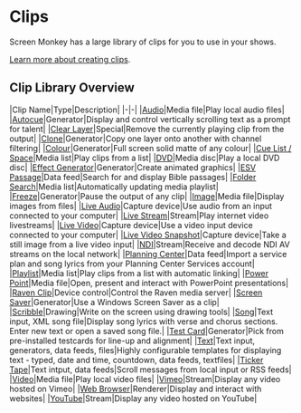 # Clips

Screen Monkey has a large library of clips for you to use in your shows. 

[Learn more about creating clips](../CreatingClips.md).

## Clip Library Overview
|Clip Name|Type|Description|
|-|-|
|[Audio](AudioClip.md)|Media file|Play local audio files|
|[Autocue](autocue.md)|Generator|Display and control vertically scrolling text as a prompt for talent|
|[Clear Layer](ClearLayerClip.md)|Special|Remove the currently playing clip from the output|
|[Clone](CloneClip.md)|Generator|Copy one layer onto another with channel filtering|
|[Colour](ColorClip.md)|Generator|Full screen solid matte of any colour|
|[Cue List / Space](CueListSpaceClip.md)|Media list|Play clips from a list|
|[DVD](DVDClip.md)|Media disc|Play a local DVD disc|
|[Effect Generator](EffectsGenerator/EffectsGeneratorClip.md)|Generator|Create animated graphics|
|[ESV Passage](esv.md)|Data feed|Search for and display Bible passages|
|[Folder Search](folderSearch.md)|Media list|Automatically updating media playlist|
|[Freeze](FreezeClip.md)|Generator|Pause the output of any clip|
|[Image](ImageClip.md)|Media file|Display images from files|
|[Live Audio](LiveAudioClip.md)|Capture device|Use audio from an input connected to your computer|
|[Live Stream](LiveStream.md)|Stream|Play internet video livestreams|
|[Live Video](LiveVideoClip.md)|Capture device|Use a video input device connected to your computer|
|[Live Video Snapshot](LiveVideoSnapshotClip.md)|Capture device|Take a still image from a live video input|
|[NDI](ndi.md)|Stream|Receive and decode NDI AV streams on the local network|
|[Planning Center](planningCenter.md)|Data feed|Import a service plan and song lyrics from your Planning Center Services account|
|[Playlist](playlist.md)|Media list|Play clips from a list with automatic linking|
|[Power Point](PowerPointClip.md)|Media file|Open, present and interact with PowerPoint presentations|
|[Raven Clip](raven.md)|Device control|Control the Raven media server|
|[Screen Saver](ScreenSaverClip.md)|Generator|Use a Windows Screen Saver as a clip|
|[Scribble](ScribbleClip.md)|Drawing|Write on the screen using drawing tools|
|[Song](Song/SongClip.md)|Text input, XML song file|Display song lyrics with verse and chorus sections. Enter new text or open a saved song file.|
|[Test Card](TestCardClip.md)|Generator|Pick from pre-installed testcards for line-up and alignment|
|[Text](Text/TextClip.md)|Text input, generators, data feeds, files|Highly configurable templates for displaying text - typed, date and time, countdown, data feeds, textfiles|
|[Ticker Tape](TickerTapeClip.md)|Text intput, data feeds|Scroll messages from local input or RSS feeds|
|[Video](VideoClip.md)|Media file|Play local video files|
|[Vimeo](vimeo.md)|Stream|Display any video hosted on Vimeo|
|[Web Browser](WebBrowserClip.md)|Renderer|Display and interact with websites|
|[YouTube](youtube.md)|Stream|Display any video hosted on YouTube|

